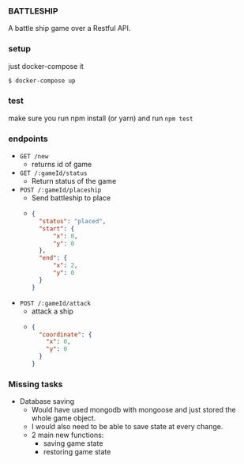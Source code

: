 ### BATTLESHIP

A battle ship game over a Restful API.

### setup
just docker-compose it

```bash
$ docker-compose up
```

### test

make sure you run npm install (or yarn) and run `npm test`

### endpoints

* `GET /new`
  * returns id of game
* `GET /:gameId/status`
  * Return status of the game
* `POST /:gameId/placeship`
  * Send battleship to place
  * 
    ```json
    {
      "status": "placed",
      "start": {
          "x": 0,
          "y": 0
      },
      "end": {
          "x": 2,
          "y": 0
      }
    }
    ```
* `POST /:gameId/attack`
  * attack a ship
  * 
    ```json
    {
      "coordinate": {
        "x": 0,
        "y": 0
      }
    }
    ```

### Missing tasks

* Database saving
  * Would have used mongodb with mongoose and just stored the whole game object. 
  * I would also need to be able to save state at every change.
  * 2 main new functions: 
    * saving game state
    * restoring game state


